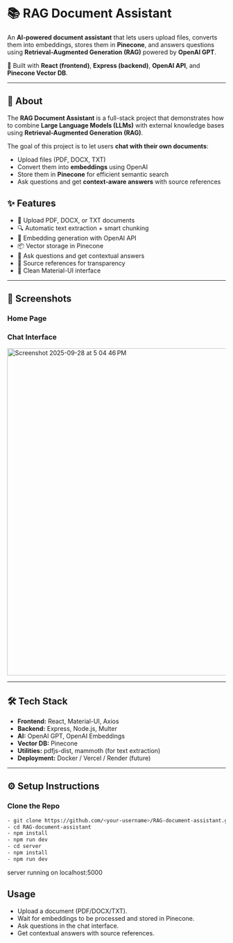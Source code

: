# 📚 RAG Document Assistant

An **AI-powered document assistant** that lets users upload files, converts them into embeddings, stores them in **Pinecone**, and answers questions using **Retrieval-Augmented Generation (RAG)** powered by **OpenAI GPT**.  

🚀 Built with **React (frontend)**, **Express (backend)**, **OpenAI API**, and **Pinecone Vector DB**.

---
## 📖 About

The **RAG Document Assistant** is a full-stack project that demonstrates how to combine **Large Language Models (LLMs)** with external knowledge bases using **Retrieval-Augmented Generation (RAG)**.  

The goal of this project is to let users **chat with their own documents**:  
- Upload files (PDF, DOCX, TXT)  
- Convert them into **embeddings** using OpenAI  
- Store them in **Pinecone** for efficient semantic search  
- Ask questions and get **context-aware answers** with source references 

## ✨ Features
- 📂 Upload PDF, DOCX, or TXT documents
- 🔍 Automatic text extraction + smart chunking
- 🧠 Embedding generation with OpenAI API
- 📦 Vector storage in Pinecone
- 💬 Ask questions and get contextual answers
- 📑 Source references for transparency
- 🎨 Clean Material-UI interface

---

## 📸 Screenshots

### Home Page

### Chat Interface
<img width="1478" height="755" alt="Screenshot 2025-09-28 at 5 04 46 PM" src="https://github.com/user-attachments/assets/14b9d9cc-c9af-464e-a39c-636f7bf491a8" />

---

## 🛠️ Tech Stack
- **Frontend:** React, Material-UI, Axios
- **Backend:** Express, Node.js, Multer
- **AI:** OpenAI GPT, OpenAI Embeddings
- **Vector DB:** Pinecone
- **Utilities:** pdfjs-dist, mammoth (for text extraction)
- **Deployment:** Docker / Vercel / Render (future)

---

## ⚙️ Setup Instructions

### Clone the Repo
```bash
- git clone https://github.com/<your-username>/RAG-document-assistant.git
- cd RAG-document-assistant
- npm install
- npm run dev
- cd server
- npm install
- npm run dev
```

server running on localhost:5000

## Usage
 - Upload a document (PDF/DOCX/TXT).
 - Wait for embeddings to be processed and stored in Pinecone.
 - Ask questions in the chat interface.
 - Get contextual answers with source references.
 
